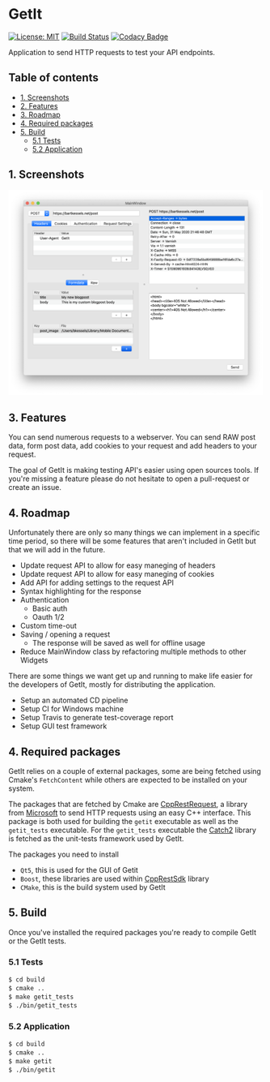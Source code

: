 # GetIt

[![License: MIT](https://img.shields.io/badge/License-MIT-yellow.svg)](LICENSE)
[![Build Status](https://travis-ci.org/bartkessels/getit.svg?branch=development)](https://travis-ci.org/bartkessels/getit)
[![Codacy Badge](https://api.codacy.com/project/badge/Grade/f9919567041d4715889d643b784e661f)](https://www.codacy.com/manual/bartkessels/getit?utm_source=github.com&amp;utm_medium=referral&amp;utm_content=bartkessels/getit&amp;utm_campaign=Badge_Grade)

Application to send HTTP requests to test your API endpoints.

## Table of contents

- [1. Screenshots](#1-screenshots)
- [2. Features](#2-features)
- [3. Roadmap](#3-roadmap)
- [4. Required packages](#4-required-packages)
- [5. Build](#5-build)
    - [5.1 Tests](#51-tests)
    - [5.2 Application](#52-application)
    
## 1. Screenshots

![Main window of GetIt](data/screenshot_1.png)

## 3. Features

You can send numerous requests to a webserver. You can send RAW post data,
form post data, add cookies to your request and add headers to your request.

The goal of GetIt is making testing API's easier using open sources tools. If you're
missing a feature please do not hesitate to open a pull-request or create an issue.

## 4. Roadmap

Unfortunately there are only so many things we can implement in a specific time period, so there will be some
features that aren't included in GetIt but that we will add in the future.

- Update request API to allow for easy maneging of headers
- Update request API to allow for easy maneging of cookies
- Add API for adding settings to the request API
- Syntax highlighting for the response
- Authentication
    - Basic auth
    - Oauth 1/2
- Custom time-out
- Saving / opening a request
    - The response will be saved as well for offline usage
- Reduce MainWindow class by refactoring multiple methods to other Widgets

There are some things we want get up and running to make life easier for the developers of GetIt, mostly for
distributing the application.

- Setup an automated CD pipeline
- Setup CI for Windows machine
- Setup Travis to generate test-coverage report
- Setup GUI test framework

## 4. Required packages

GetIt relies on a couple of external packages, some are being fetched using Cmake's `FetchContent` while others
are expected to be installed on your system.

The packages that are fetched by Cmake are [CppRestRequest](https://github.com/microsoft/cpprestsdk), a library from
[Microsoft](https://microsoft.com) to send HTTP requests using an easy C++ interface. This package is both used for
building the `getit` executable as well as the `getit_tests` executable. For the `getit_tests` executable the
[Catch2](https://github.com/catchorg/catch2) library is fetched as the unit-tests framework used by GetIt.

The packages you need to install

- `Qt5`, this is used for the GUI of Getit
- `Boost`, these libraries are used within [CppRestSdk](https://github.com/microsoft/cpprestsdk) library
- `CMake`, this is the build system used by GetIt

## 5. Build

Once you've installed the required packages you're ready to compile GetIt or the GetIt tests.

### 5.1 Tests

```bash
$ cd build
$ cmake ..
$ make getit_tests
$ ./bin/getit_tests
```

### 5.2 Application

```bash
$ cd build
$ cmake ..
$ make getit
$ ./bin/getit
```